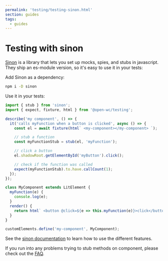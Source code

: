 ```yaml
---
permalink: 'testing/testing-sinon.html'
section: guides
tags:
  - guides
---
```


# Testing with sinon

[Sinon](https://sinonjs.org/) is a library that lets you set up mocks, spies, and stubs in javascript. They ship an es-module version, so it's easy to use it in your tests:

Add Sinon as a dependency:

```bash
npm i -D sinon
```

Use it in your tests:

```javascript
import { stub } from 'sinon';
import { expect, fixture, html } from '@open-wc/testing';

describe('my component', () => {
  it('calls myFunction when a button is clicked', async () => {
    const el = await fixture(html` <my-component></my-component> `);

    // stub a function
    const myFunctionStub = stub(el, 'myFunction');

    // click a button
    el.shadowRoot.getElementById('myButton').click();

    // check if the function was called
    expect(myFunctionStub).to.have.callCount(1);
  });
});
```

```javascript
class MyComponent extends LitElement {
  myFunction(e) {
    console.log(e);
  }
  render() {
    return html` <button @click=${e => this.myFunction(e)}>click</button> `;
  }
}

customElements.define('my-component', MyComponent);
```

See the [sinon documentation](https://sinonjs.org/) to learn how to use the different features.

If you run into any problems trying to stub methods on component, please check out the [FAQ](/faq).
